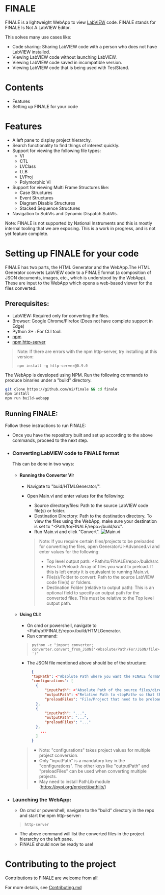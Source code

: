 # FINALE

FINALE is a lightweight WebApp to view [LabVIEW](https://www.ni.com/en-in/shop/labview.html) code. FINALE stands for FINALE Is Not A LabVIEW Editor.

This solves many use cases like:
  - Code sharing: Sharing LabVIEW code with a person who does not have LabVIEW installed.
  - Viewing LabVIEW code without launching LabVIEW.
  - Viewing LabVIEW code saved in incompatible version.
  - Viewing LabVIEW code that is being used with TestStand.

# Contents

- Features
- Setting up FINALE for your code

# Features

  - A left pane to display project hierarchy.
  - Search functionality to find things of interest quickly.
  - Support for viewing the following file types:
    - VI
    - CTL
    - LVClass
    - LLB
    - LVProj
    - Polymorphic VI
  - Support for viewing Multi Frame Structures like:
    - Case Structures
    - Event Structures
    - Diagram Disable Structures
    - Stacked Sequence Structures
  - Navigation to SubVIs and Dynamic Dispatch SubVIs.

Note: FINALE is not supported by National Instruments and this is mostly internal tooling that we are exposing. This is a work in progress, and is not yet feature complete.

# Setting up FINALE for your code

FINALE has two parts, the HTML Generator and the WebApp.The HTML Generator converts LabVIEW code to a FINALE format (a composition of JSON documents, images, etc., which is understood by the WebApp). These are input to the WebApp which opens a web-based viewer for the files converted. 
## Prerequisites: 
- LabVIEW: Required only for converting the files.
- Browser: Google Chrome/Firefox (Does not have complete support in Edge)
- Python 3+ : For CLI tool.
- [npm](https://www.npmjs.com/get-npm)
- [npm http-server](https://www.npmjs.com/package/http-server)
>Note: If there are errors with the npm http-server, try installing at this version:
>
>`npm install –g http-server@0.9.0`

The WebApp is developed using NPM. Run the following commands to produce binaries under a "build" directory.
```sh
git clone https://github.com/ni/finale && cd finale
npm install
npm run build-webapp
```

## Running FINALE:
Follow these instructions to run FINALE:
- Once you have the repository built and set up according to the above commands, proceed to the next step.

- ### Converting LabVIEW code to FINALE format
  This can be done in two ways:

    - #### Running the Converter VI: 
      - Navigate to "buid/HTMLGenerator/".

      - Open Main.vi and enter values for the following:
        - Source directory/files: Path to the source LabVIEW code file(s) or folder.
        - Destination Directory: Path to the destination directory. To view the files using the WebApp, make sure your destination is set to "<Path/to/FINALE/repo>/build/src".
        - Run Main.vi and click "Convert".
      ![Main.vi](./docs/Main.vi.png)
        > Note: If you require certain files/projects to be preloaded for converting  the files, open GeneratorUI-Advanced.vi and enter values for the following:
        >  - Top level output path: <Path/to/FINALE/repo>/build/src
        >  - Files to Preload: Array of files you want to preload. If this is  left empty it is equivalent to running Main.vi.
        >  - File(s)/Folder to convert: Path to the source LabVIEW code file(s) or  folders.
        >  - Destination Folder (relative to output path): This is an optional  field to specify an output path for the converted files. This must  be relative to the Top level output path.

    - #### Using CLI:
      - On cmd or powershell, navigate to <Path/of/FINALE/repo>/build/HTMLGenerator.
      - Run command:
      > `python -c "import converter; converter.convert_from_JSON('<Absolute/Path/For/JSON/file>')"`
      - The JSON file mentioned above should be of the structure:
        ```json
          {
          "topPath": <"Absolute Path where you want the FINALE format to be stored">,
          "configurations": [
            {
                "inputPath": <"Absolute Path of the source files/directory that needs to be converted">,
                "outputPath": <"Relative Path to <topPath> so that the output of the converter can be redirected to this path instead of the topPath">,
                "preloadFiles": "File/Project that need to be preloaded to load up the actual files, that need to be converted"
            },
            {
                "inputPath": "...",
                "outputPath": "...",
                "preloadFiles": "..."
            },
              ...
            ]
          }
        ```
      >  - Note: "configurations" takes project values for multiple project conversion.
      >  - Only "inputPath" is a mandatory key in the "configurations". The other keys like "outputPath" and "preloadFiles" can be used when converting multiple projects.
      >  - May need to install PathLib module (https://pypi.org/project/pathlib/)


- ### Launching the WebApp:
   - On cmd or powershell, navigate to the "build" directory in the repo and start the npm http-server:
   >`http-server` 
   - The above command will list the converted files in the project hierarchy on the left pane.
   - FINALE should now be ready to use!

# Contributing to the project

Contributions to FINALE are welcome from all!

For more details, see [Contributing.md](./Contributing.md)
